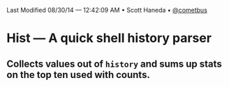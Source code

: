 Last Modified 08/30/14 — 12:42:09 AM • Scott Haneda • [@cometbus](https://twitter.com/cometbus)

# Hist — A quick shell history parser

## Collects values out of `history` and sums up stats on the top ten used with counts.